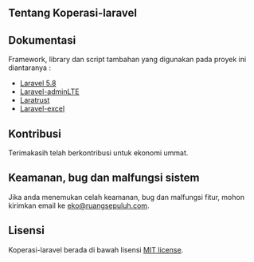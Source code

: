 

## Tentang Koperasi-laravel


## Dokumentasi

Framework, library dan script tambahan yang digunakan pada proyek ini diantaranya : 

- [Laravel 5.8](https://laravel.com/docs/5.8/)
- [Laravel-adminLTE](https://github.com/jeroennoten/Laravel-AdminLTE)
- [Laratrust](https://laratrust.santigarcor.me/)
- [Laravel-excel](https://laravel-excel.com/)

## Kontribusi

Terimakasih telah berkontribusi untuk ekonomi ummat. 

## Keamanan, bug dan malfungsi sistem

Jika anda menemukan celah keamanan, bug dan malfungsi fitur, mohon kirimkan email ke [eko@ruangsepuluh.com](mailto:eko@ruangsepuluh.com).

## Lisensi

Koperasi-laravel berada di bawah lisensi [MIT license](https://opensource.org/licenses/MIT).

